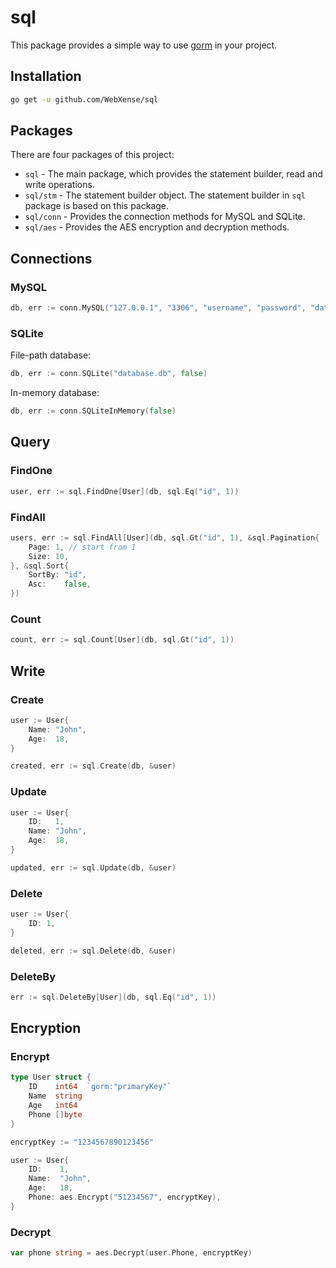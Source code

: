 # sql

This package provides a simple way to use [gorm](https://gorm.io/) in your project.

## Installation

```bash
go get -u github.com/WebXense/sql
```

## Packages

There are four packages of this project:

-   `sql` - The main package, which provides the statement builder, read and write operations.
-   `sql/stm` - The statement builder object. The statement builder in `sql` package is based on this package.
-   `sql/conn` - Provides the connection methods for MySQL and SQLite.
-   `sql/aes` - Provides the AES encryption and decryption methods.

## Connections

### MySQL

```go
db, err := conn.MySQL("127.0.0.1", "3306", "username", "password", "database", false)
```

### SQLite

File-path database:

```go
db, err := conn.SQLite("database.db", false)
```

In-memory database:

```go
db, err := conn.SQLiteInMemory(false)
```

## Query

### FindOne

```go
user, err := sql.FindOne[User](db, sql.Eq("id", 1))
```

### FindAll

```go
users, err := sql.FindAll[User](db, sql.Gt("id", 1), &sql.Pagination{
    Page: 1, // start from 1
    Size: 10,
}, &sql.Sort{
    SortBy: "id",
    Asc:    false,
})
```

### Count

```go
count, err := sql.Count[User](db, sql.Gt("id", 1))
```

## Write

### Create

```go
user := User{
    Name: "John",
    Age:  18,
}

created, err := sql.Create(db, &user)
```

### Update

```go
user := User{
    ID:   1,
    Name: "John",
    Age:  18,
}

updated, err := sql.Update(db, &user)
```

### Delete

```go
user := User{
    ID: 1,
}

deleted, err := sql.Delete(db, &user)
```

### DeleteBy

```go
err := sql.DeleteBy[User](db, sql.Eq("id", 1))
```

## Encryption

### Encrypt

```go
type User struct {
    ID    int64  `gorm:"primaryKey"`
    Name  string
    Age   int64
    Phone []byte
}

encryptKey := "1234567890123456"

user := User{
    ID:    1,
    Name:  "John",
    Age:   18,
    Phone: aes.Encrypt("51234567", encryptKey),
}
```

### Decrypt

```go
var phone string = aes.Decrypt(user.Phone, encryptKey)
```
